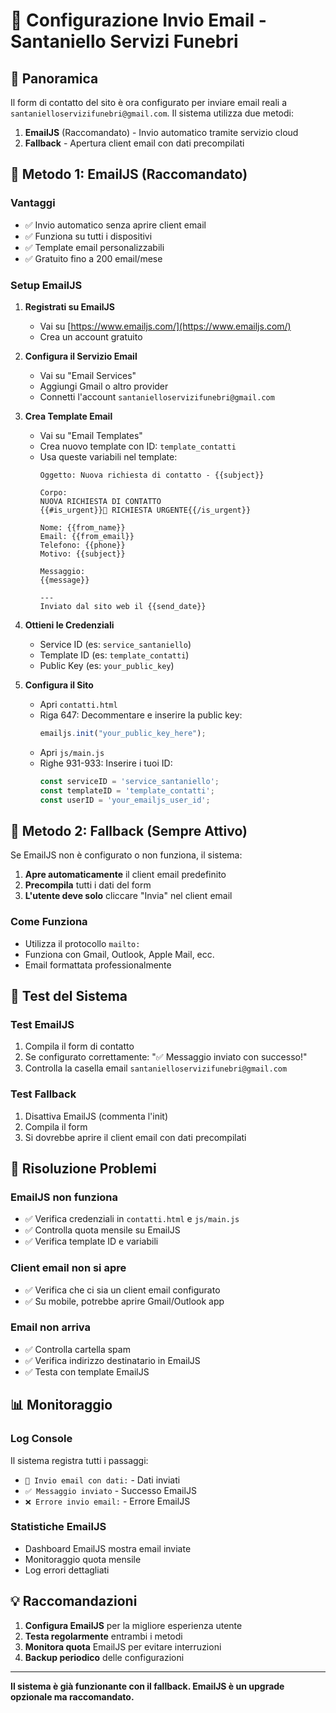 # 📧 Configurazione Invio Email - Santaniello Servizi Funebri

## 🎯 Panoramica

Il form di contatto del sito è ora configurato per inviare email reali a `santanielloservizifunebri@gmail.com`. Il sistema utilizza due metodi:

1. **EmailJS** (Raccomandato) - Invio automatico tramite servizio cloud
2. **Fallback** - Apertura client email con dati precompilati

## 🚀 Metodo 1: EmailJS (Raccomandato)

### Vantaggi
- ✅ Invio automatico senza aprire client email
- ✅ Funziona su tutti i dispositivi
- ✅ Template email personalizzabili
- ✅ Gratuito fino a 200 email/mese

### Setup EmailJS

1. **Registrati su EmailJS**
   - Vai su [https://www.emailjs.com/](https://www.emailjs.com/)
   - Crea un account gratuito

2. **Configura il Servizio Email**
   - Vai su "Email Services"
   - Aggiungi Gmail o altro provider
   - Connetti l'account `santanielloservizifunebri@gmail.com`

3. **Crea Template Email**
   - Vai su "Email Templates"
   - Crea nuovo template con ID: `template_contatti`
   - Usa queste variabili nel template:
     ```
     Oggetto: Nuova richiesta di contatto - {{subject}}
     
     Corpo:
     NUOVA RICHIESTA DI CONTATTO
     {{#is_urgent}}🔴 RICHIESTA URGENTE{{/is_urgent}}
     
     Nome: {{from_name}}
     Email: {{from_email}}
     Telefono: {{phone}}
     Motivo: {{subject}}
     
     Messaggio:
     {{message}}
     
     ---
     Inviato dal sito web il {{send_date}}
     ```

4. **Ottieni le Credenziali**
   - Service ID (es: `service_santaniello`)
   - Template ID (es: `template_contatti`)
   - Public Key (es: `your_public_key`)

5. **Configura il Sito**
   - Apri `contatti.html`
   - Riga 647: Decommentare e inserire la public key:
     ```javascript
     emailjs.init("your_public_key_here");
     ```
   - Apri `js/main.js`
   - Righe 931-933: Inserire i tuoi ID:
     ```javascript
     const serviceID = 'service_santaniello';
     const templateID = 'template_contatti';
     const userID = 'your_emailjs_user_id';
     ```

## 🔄 Metodo 2: Fallback (Sempre Attivo)

Se EmailJS non è configurato o non funziona, il sistema:

1. **Apre automaticamente** il client email predefinito
2. **Precompila** tutti i dati del form
3. **L'utente deve solo** cliccare "Invia" nel client email

### Come Funziona
- Utilizza il protocollo `mailto:`
- Funziona con Gmail, Outlook, Apple Mail, ecc.
- Email formattata professionalmente

## 🧪 Test del Sistema

### Test EmailJS
1. Compila il form di contatto
2. Se configurato correttamente: "✅ Messaggio inviato con successo!"
3. Controlla la casella email `santanielloservizifunebri@gmail.com`

### Test Fallback
1. Disattiva EmailJS (commenta l'init)
2. Compila il form
3. Si dovrebbe aprire il client email con dati precompilati

## 🔧 Risoluzione Problemi

### EmailJS non funziona
- ✅ Verifica credenziali in `contatti.html` e `js/main.js`
- ✅ Controlla quota mensile su EmailJS
- ✅ Verifica template ID e variabili

### Client email non si apre
- ✅ Verifica che ci sia un client email configurato
- ✅ Su mobile, potrebbe aprire Gmail/Outlook app

### Email non arriva
- ✅ Controlla cartella spam
- ✅ Verifica indirizzo destinatario in EmailJS
- ✅ Testa con template EmailJS

## 📊 Monitoraggio

### Log Console
Il sistema registra tutti i passaggi:
- `📧 Invio email con dati:` - Dati inviati
- `✅ Messaggio inviato` - Successo EmailJS
- `❌ Errore invio email:` - Errore EmailJS

### Statistiche EmailJS
- Dashboard EmailJS mostra email inviate
- Monitoraggio quota mensile
- Log errori dettagliati

## 💡 Raccomandazioni

1. **Configura EmailJS** per la migliore esperienza utente
2. **Testa regolarmente** entrambi i metodi
3. **Monitora quota** EmailJS per evitare interruzioni
4. **Backup periodico** delle configurazioni

---

**Il sistema è già funzionante con il fallback. EmailJS è un upgrade opzionale ma raccomandato.**
